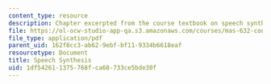 ```yaml
---
content_type: resource
description: Chapter excerpted from the course textbook on speech synthesis.
file: https://ol-ocw-studio-app-qa.s3.amazonaws.com/courses/mas-632-conversational-computer-systems-fall-2008/1df542611375768fca68733ce5bde30f_schmandt_ch5.pdf
file_type: application/pdf
parent_uid: 162f8cc3-ab62-9ebf-bf11-9334b6618eaf
resourcetype: Document
title: Speech Synthesis
uid: 1df54261-1375-768f-ca68-733ce5bde30f
---
```

